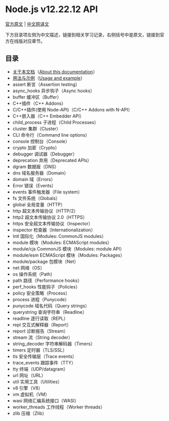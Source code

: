 # Node.js v12.22.12 API

[官方原文](https://nodejs.org/docs/latest-v12.x/api) | [中文网译文](http://nodejs.cn/api-v12)

下方目录项左侧为中文描述，链接到相关学习记录，右侧括号中是原文，链接到官方在线版对应章节。

## 目录

- [关于本文档](./About-this-documentation.md)（[About this documentation](https://nodejs.org/docs/latest-v12.x/api/documentation.html)）
- [用法与示例](./Usage-and-example.md)（[Usage and example](https://nodejs.org/docs/latest-v12.x/api/synopsis.html)）
- assert 断言（Assertion testing）
- async_hooks 异步钩子（Async hooks）
- buffer 缓冲区（Buffer）
- C++插件（C++ Addons）
- C/C++插件(使用 Node-API)（C/C++ Addons with N-API）
- C++嵌入器（C++ Embedder API）
- child_process 子进程（Child Processes）
- cluster 集群（Cluster）
- CLI 命令行（Command line options）
- console 控制台（Console）
- crypto 加密（Crypto）
- debugger 调试器（Debugger）
- deprecation 弃用（Deprecated APIs）
- dgram 数据报（DNS）
- dns 域名服务器（Domain）
- domain 域（Errors）
- Error 错误（Events）
- events 事件触发器（File system）
- fs 文件系统（Globals）
- global 全局变量（HTTP）
- http 超文本传输协议（HTTP/2）
- http2 超文本传输协议 2.0（HTTPS）
- https 安全超文本传输协议（Inspector）
- inspector 检查器（Internationalization）
- Intl 国际化（Modules: CommonJS modules）
- module 模块（Modules: ECMAScript modules）
- module/cjs CommonJS 模块（Modules: module API）
- module/esm ECMAScript 模块（Modules: Packages）
- module/package 包模块（Net）
- net 网络（OS）
- os 操作系统（Path）
- path 路径（Performance hooks）
- perf_hooks 性能钩子（Policies）
- policy 安全策略（Process）
- process 进程（Punycode）
- punycode 域名代码（Query strings）
- querystring 查询字符串（Readline）
- readline 逐行读取（REPL）
- repl 交互式解释器（Report）
- report 诊断报告（Stream）
- stream 流（String decoder）
- string_decoder 字符串解码器（Timers）
- timers 定时器（TLS/SSL）
- tls 安全传输层（Trace events）
- trace_events 跟踪事件（TTY）
- tty 终端（UDP/datagram）
- url 网址（URL）
- util 实用工具（Utilities）
- v8 引擎（V8）
- vm 虚拟机（VM）
- wasi 网络汇编系统接口（WASI）
- worker_threads 工作线程（Worker threads）
- zlib 压缩（Zlib）
